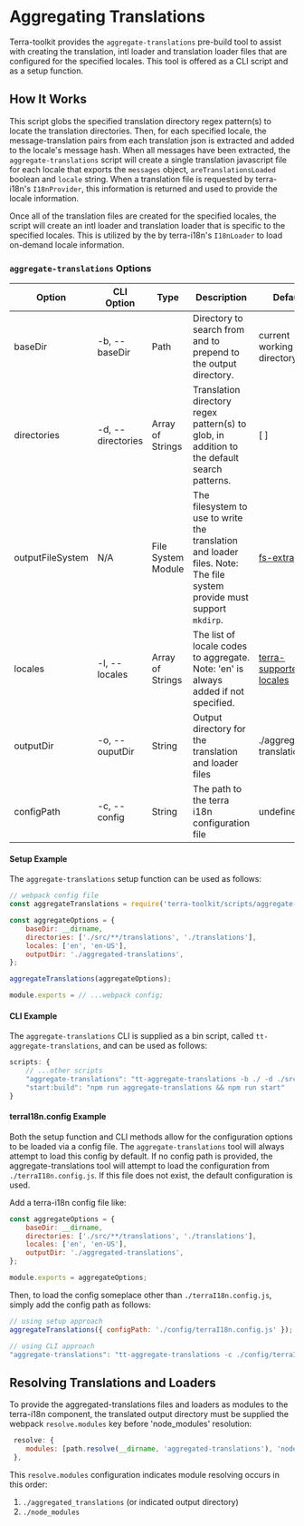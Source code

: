 # Aggregating Translations
Terra-toolkit provides the `aggregate-translations` pre-build tool to assist with creating the translation, intl loader and translation loader files that are configured for the specified locales. This tool is offered as a CLI script and as a setup function.

## How It Works
This script globs the specified translation directory regex pattern(s) to locate the translation directories. Then,
for each specified locale, the message-translation pairs from each translation json is extracted and added to the locale's message hash. When all messages have been extracted, the `aggregate-translations` script will create a single translation javascript file for each locale that exports the `messages` object, `areTranslationsLoaded` boolean and `locale` string. When a translation file is requested by terra-i18n's `I18nProvider`, this information is returned and used to provide the locale information.

Once all of the translation files are created for the specified locales, the script will create an intl loader and translation loader that is specific to the specified locales. This is utilized by the by terra-i18n's `I18nLoader` to load on-demand locale information.

### `aggregate-translations` Options
| Option | CLI Option | Type | Description | Default |
|-|-|-|-|-|
| baseDir | -b, --baseDir | Path | Directory to search from and to prepend to the output directory. | current working directory |
| directories | -d, --directories | Array of Strings | Translation directory regex pattern(s) to glob, in addition to the default search patterns. | [ ] |
| outputFileSystem | N/A | File System Module | The filesystem to use to write the translation and loader files. Note: The file system provide must support `mkdirp`. | [fs-extra](https://www.npmjs.com/package/fs-extra) |
| locales  | -l, --locales | Array of Strings | The list of locale codes to aggregate. Note: 'en' is always added if not specified. | [terra-supported locales](https://github.com/cerner/terra-core/blob/master/packages/terra-i18n/src/i18nSupportedLocales.js) |
| outputDir | -o, --ouputDir | String | Output directory for the translation and loader files | ./aggregated-translations |
| configPath | -c, --config | String | The path to the terra i18n configuration file | undefined |

#### Setup Example
The `aggregate-translations` setup function can be used as follows:
```js
// webpack config file
const aggregateTranslations = require('terra-toolkit/scripts/aggregate-translations/aggregate-translations');

const aggregateOptions = {
    baseDir: __dirname,
    directories: ['./src/**/translations', './translations'],
    locales: ['en', 'en-US'],
    outputDir: './aggregated-translations',
};

aggregateTranslations(aggregateOptions);

module.exports = // ...webpack config;
```

#### CLI Example
The `aggregate-translations` CLI is supplied as a bin script, called `tt-aggregate-translations`, and can be used as follows:
```js
scripts: {
    // ...other scripts
    "aggregate-translations": "tt-aggregate-translations -b ./ -d ./src/**/translations -d ./translations -l=['en','es'] -o ./aggregated-translations",
    "start:build": "npm run aggregate-translations && npm run start"
}
```

#### terraI18n.config Example
Both the setup function and CLI methods allow for the configuration options to be loaded via a config file. The `aggregate-translations` tool will always attempt to load this config by default. If no config path is provided, the aggregate-translations tool will attempt to load the configuration from `./terraI18n.config.js`. If this file does not exist, the default configuration is used.

Add a terra-i18n config file like:
```js
const aggregateOptions = {
    baseDir: __dirname,
    directories: ['./src/**/translations', './translations'],
    locales: ['en', 'en-US'],
    outputDir: './aggregated-translations',
};

module.exports = aggregateOptions;
```

Then, to load the config someplace other than `./terraI18n.config.js`, simply add the config path as follows:
```js
// using setup approach
aggregateTranslations({ configPath: './config/terraI18n.config.js' });

// using CLI approach
"aggregate-translations": "tt-aggregate-translations -c ./config/terraI18n.config.js",
```

## Resolving Translations and Loaders
To provide the aggregated-translations files and loaders as modules to the terra-i18n component, the translated output directory must be supplied the webpack `resolve.modules` key before 'node_modules' resolution:
```js
 resolve: {
    modules: [path.resolve(__dirname, 'aggregated-translations'), 'node_modules'],
 },
```
This `resolve.modules` configuration indicates module resolving occurs in this order:
1. `./aggregated_translations` (or indicated output directory)
2. `./node_modules`
